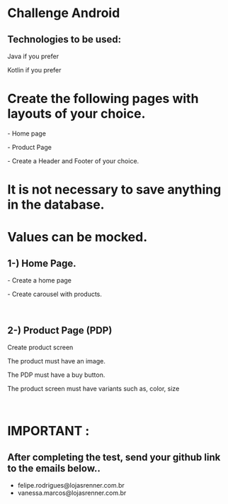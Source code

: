<!DOCTYPE html>
<html lang="en" xmlns="http://www.w3.org/1999/html"><head><meta http-equiv="Content-Type" content="text/html; charset=UTF-8">
</head>
<body>
<h1><p>Challenge Android </p></h1>

<h2>Technologies to be used:</h2>

<p>Java if you prefer</p>
<p>Kotlin if you prefer</p>
<p></p>

<h1>Create the following pages with layouts of your choice.</h1>


<p>- Home page</p>
<p>- Product Page</p>
<p>- Create a Header and Footer of your choice.</p>

<h1> It is not necessary to save anything in the database. </h1>
<h1> Values can be mocked.</h1>

<h2>1-) Home Page. </h2>

<p>- Create a home page</p>
<p>- Create carousel with products.</p>

<br>

<h2>2-) Product Page (PDP) </h2>

<p>Create product screen</p>
<p>The product must have an image.</p>
<p>The PDP must have a buy button.</p>
<p>The product screen must have variants such as, color, size</p>

<br>

<h1>IMPORTANT :</h1>

<h2> After completing the test, send your github link to the emails below.. </h2>
<ul>
<li> felipe.rodrigues@lojasrenner.com.br </li>
<li> vanessa.marcos@lojasrenner.com.br </li>

</ul>

</body></html>
